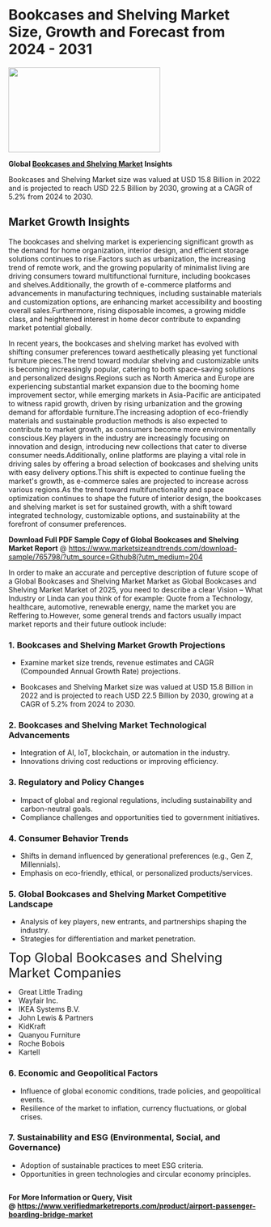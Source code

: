 <H1>Bookcases and Shelving Market Size, Growth and Forecast from 2024 - 2031</H1><img class="aligncenter size-medium wp-image-584254" src="https://thirdeyenews.in/wp-content/uploads/2024/09/Global-Market-Research-300x168.jpeg" alt="" width="300" height="168" /><p><strong>Global&nbsp;<a href="https://www.marketsizeandtrends.com/download-sample/765798/?utm_source=Github8j?utm_medium=204">Bookcases and Shelving Market</a> Insights</strong></p><p>Bookcases and Shelving Market size was valued at USD 15.8 Billion in 2022 and is projected to reach USD 22.5 Billion by 2030, growing at a CAGR of 5.2% from 2024 to 2030.</p><p><h2>Market Growth Insights</h2> <p>The bookcases and shelving market is experiencing significant growth as the demand for home organization, interior design, and efficient storage solutions continues to rise.Factors such as urbanization, the increasing trend of remote work, and the growing popularity of minimalist living are driving consumers toward multifunctional furniture, including bookcases and shelves.Additionally, the growth of e-commerce platforms and advancements in manufacturing techniques, including sustainable materials and customization options, are enhancing market accessibility and boosting overall sales.Furthermore, rising disposable incomes, a growing middle class, and heightened interest in home decor contribute to expanding market potential globally.</p> <p>In recent years, the bookcases and shelving market has evolved with shifting consumer preferences toward aesthetically pleasing yet functional furniture pieces.The trend toward modular shelving and customizable units is becoming increasingly popular, catering to both space-saving solutions and personalized designs.Regions such as North America and Europe are experiencing substantial market expansion due to the booming home improvement sector, while emerging markets in Asia-Pacific are anticipated to witness rapid growth, driven by rising urbanization and the growing demand for affordable furniture.The increasing adoption of eco-friendly materials and sustainable production methods is also expected to contribute to market growth, as consumers become more environmentally conscious.Key players in the industry are increasingly focusing on innovation and design, introducing new collections that cater to diverse consumer needs.Additionally, online platforms are playing a vital role in driving sales by offering a broad selection of bookcases and shelving units with easy delivery options.This shift is expected to continue fueling the market's growth, as e-commerce sales are projected to increase across various regions.As the trend toward multifunctionality and space optimization continues to shape the future of interior design, the bookcases and shelving market is set for sustained growth, with a shift toward integrated technology, customizable options, and sustainability at the forefront of consumer preferences.</p> <p><span class=""><strong>Download Full PDF Sample Copy of Global Bookcases and Shelving Market Report</strong> @ <a href="https://www.marketsizeandtrends.com/download-sample/765798/?utm_source=Github8j?utm_medium=204" target="_blank">https://www.marketsizeandtrends.com/download-sample/765798/?utm_source=Github8j?utm_medium=204</a></span></p><p>In order to make an accurate and perceptive description of future scope of a Global&nbsp;Bookcases and Shelving Market Market as Global&nbsp;Bookcases and Shelving Market Market of 2025, you need to describe a clear Vision &ndash; What Industry or Linda can you think of for example: Quote from a Technology, healthcare, automotive, renewable energy, name the market you are Reffering to.However, some general trends and factors usually impact market reports and their future outlook include:</p><h3>1.&nbsp;<strong>Bookcases and Shelving Market Growth Projections</strong></h3><ul><li>Examine market size trends, revenue estimates and CAGR (Compounded Annual Growth Rate) projections.</li><li><p>Bookcases and Shelving Market size was valued at USD 15.8 Billion in 2022 and is projected to reach USD 22.5 Billion by 2030, growing at a CAGR of 5.2% from 2024 to 2030.</p></li></ul><h3>2.&nbsp;<strong>Bookcases and Shelving Market Technological Advancements</strong></h3><ul><li>Integration of AI, IoT, blockchain, or automation in the industry.</li><li>Innovations driving cost reductions or improving efficiency.</li></ul><h3>3.&nbsp;<strong>Regulatory and Policy Changes</strong></h3><ul><li>Impact of global and regional regulations, including sustainability and carbon-neutral goals.</li><li>Compliance challenges and opportunities tied to government initiatives.</li></ul><h3>4.&nbsp;<strong>Consumer Behavior Trends</strong></h3><ul><li>Shifts in demand influenced by generational preferences (e.g., Gen Z, Millennials).</li><li>Emphasis on eco-friendly, ethical, or personalized products/services.</li></ul><h3>5.&nbsp;<strong>Global Bookcases and Shelving Market Competitive Landscape</strong></h3><ul><li>Analysis of key players, new entrants, and partnerships shaping the industry.</li><li>Strategies for differentiation and market penetration.</li></ul><p data-pm-slice="1 1 []"><span style="color: inherit; font-family: inherit; font-size: 25px;">Top Global Bookcases and Shelving Market Companies</span></p><div class="" data-test-id=""><p><li>Great Little Trading</li><li> Wayfair Inc.</li><li> IKEA Systems B.V.</li><li> John Lewis & Partners</li><li> KidKraft</li><li> Quanyou Furniture</li><li> Roche Bobois</li><li> Kartell</li></p></div><h3>6.&nbsp;<strong>Economic and Geopolitical Factors</strong></h3><ul><li>Influence of global economic conditions, trade policies, and geopolitical events.</li><li>Resilience of the market to inflation, currency fluctuations, or global crises.</li></ul><h3>7.&nbsp;<strong>Sustainability and ESG (Environmental, Social, and Governance)</strong></h3><ul><li>Adoption of sustainable practices to meet ESG criteria.</li><li>Opportunities in green technologies and circular economy principles.</li></ul><h2><strong style="font-size: 14px;">For More Information or Query, Visit @&nbsp;</strong><a style="background-color: #ffffff; font-size: 14px;" href="https://www.marketsizeandtrends.com/report/bookcases-and-shelving-market/" target="_blank">https://www.verifiedmarketreports.com/product/airport-passenger-boarding-bridge-market</a></h2>